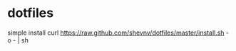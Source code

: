 dotfiles
========

simple install 
curl https://raw.github.com/shevnv/dotfiles/master/install.sh -o - | sh
